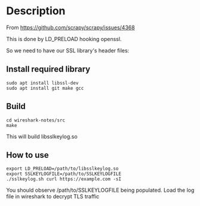 # Description
From https://github.com/scrapy/scrapy/issues/4368

This is done by LD_PRELOAD hooking openssl.

So we need to have our SSL library's header files:

## Install required library
```
sudo apt install libssl-dev
sudo apt install git make gcc
```

## Build
```
cd wireshark-notes/src
make
```

This will build libsslkeylog.so

## How to use
```
export LD_PRELOAD=/path/to/libsslkeylog.so
export SSLKEYLOGFILE=/path/to/SSLKEYLOGFILE
./sslkeylog.sh curl https://example.com -sI
```
You should observe /path/to/SSLKEYLOGFILE being populated. Load the log file in wireshark to decrypt TLS traffic

